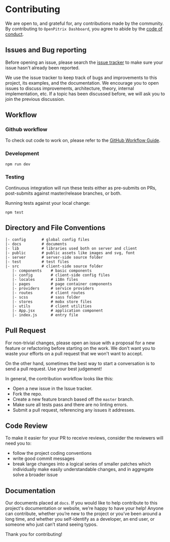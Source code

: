 # Contributing

We are open to, and grateful for, any contributions made by the community.
By contributing to `OpenPitrix Dashboard`, you agree to abide by the [code of conduct](./CODE_OF_CONDUCT.md).

## Issues and Bug reporting

Before opening an issue, please search the [issue tracker](https://github.com/openpitrix/dashboard/issues) to make sure your issue hasn't already been reported.

We use the issue tracker to keep track of bugs and improvements to this project, its examples, and the documentation. We encourage you to open issues to discuss improvements, architecture, theory, internal implementation, etc. If a topic has been discussed before, we will ask you to join the previous discussion.

## Workflow

### Github workflow

To check out code to work on, please refer to the [GitHub Workflow Guide](https://guides.github.com/introduction/flow/).

### Development

```
npm run dev
```

### Testing

Continuous integration will run these tests either as pre-submits on PRs, post-submits against master/release branches, or both.

Running tests against your local change:

```
npm test
```

## Directory and File Conventions

```
|- config       # global config files
|- docs         # documents
|- lib          # libraries used both on server and client
|- public       # public assets like images and svg, font
|- server       # server-side source folder
|- test         # test files
|- src          # client-side source folder
   |- components    # basic components
   |- config        # client-side config files
   |- locales       # i18n files
   |- pages         # page container components
   |- providers     # service providers
   |- routes        # client routes
   |- scss          # sass folder
   |- stores        # mobx store files
   |- utils         # client utilities
   |- App.jsx       # application component
   |- index.js      # entry file
```

## Pull Request

For non-trivial changes, please open an issue with a proposal for a new feature or refactoring before starting on the work. We don't want you to waste your efforts on a pull request that we won't want to accept.

On the other hand, sometimes the best way to start a conversation is to send a pull request. Use your best judgement!

In general, the contribution workflow looks like this:

* Open a new issue in the Issue tracker.
* Fork the repo.
* Create a new feature branch based off the `master` branch.
* Make sure all tests pass and there are no linting errors.
* Submit a pull request, referencing any issues it addresses.

## Code Review

To make it easier for your PR to receive reviews, consider the reviewers will need you to:

* follow the project coding conventions
* write good commit messages
* break large changes into a logical series of smaller patches which individually make easily understandable changes, and in aggregate solve a broader issue

## Documentation

Our documents placed at `docs`. If you would like to help contribute to this project's documentation or website,
we’re happy to have your help! Anyone can contribute,
whether you’re new to the project or you’ve been around a long time,
and whether you self-identify as a developer, an end user, or someone who just can’t stand seeing typos.

Thank you for contributing!
